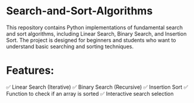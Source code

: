 # Search-and-Sort-Algorithms
This repository contains Python implementations of fundamental search and sort algorithms, including Linear Search, Binary Search, and Insertion Sort. The project is designed for beginners and students who want to understand basic searching and sorting techniques.

# Features:
✅ Linear Search (Iterative)
✅ Binary Search (Recursive)
✅ Insertion Sort
✅ Function to check if an array is sorted
✅ Interactive search selection
